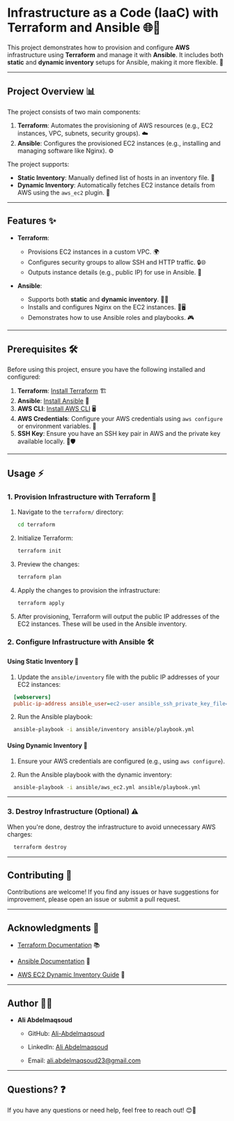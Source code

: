 # **Infrastructure as a Code (IaaC) with Terraform and Ansible** 🌐🔧

This project demonstrates how to provision and configure **AWS** infrastructure using **Terraform** and manage it with **Ansible**. It includes both **static** and **dynamic inventory** setups for Ansible, making it more flexible. 🚀

---

## **Project Overview** 📊

The project consists of two main components:

1. **Terraform**: Automates the provisioning of AWS resources (e.g., EC2 instances, VPC, subnets, security groups). ☁️
2. **Ansible**: Configures the provisioned EC2 instances (e.g., installing and managing software like Nginx). ⚙️

The project supports:

- **Static Inventory**: Manually defined list of hosts in an inventory file. 📝
- **Dynamic Inventory**: Automatically fetches EC2 instance details from AWS using the `aws_ec2` plugin. 🔄

---

## **Features** ✨

- **Terraform**:

  - Provisions EC2 instances in a custom VPC. 🌍
  - Configures security groups to allow SSH and HTTP traffic. 🔒🌐
  - Outputs instance details (e.g., public IP) for use in Ansible. 📡

- **Ansible**:
  - Supports both **static** and **dynamic inventory**. 📑🔄
  - Installs and configures Nginx on the EC2 instances. 🍪🖥️
  - Demonstrates how to use Ansible roles and playbooks. 🎮

---

## **Prerequisites** 🛠️

Before using this project, ensure you have the following installed and configured:

1. **Terraform**: [Install Terraform](https://learn.hashicorp.com/tutorials/terraform/install-cli) 🏗️
2. **Ansible**: [Install Ansible](https://docs.ansible.com/ansible/latest/installation_guide/intro_installation.html) 📜
3. **AWS CLI**: [Install AWS CLI](https://docs.aws.amazon.com/cli/latest/userguide/install-cliv2.html) 🖥️
4. **AWS Credentials**: Configure your AWS credentials using `aws configure` or environment variables. 🔑
5. **SSH Key**: Ensure you have an SSH key pair in AWS and the private key available locally. 🔑🛡️

---

## **Usage** ⚡

### **1. Provision Infrastructure with Terraform** 🚀

1. Navigate to the `terraform/` directory:
   ```bash
   cd terraform
   ```
2. Initialize Terraform:
   ```bash
   terraform init
   ```
3. Preview the changes:
   ```bash
   terraform plan
   ```
4. Apply the changes to provision the infrastructure:
   ```bash
   terraform apply
   ```
5. After provisioning, Terraform will output the public IP addresses of the EC2 instances. These will be used in the Ansible inventory.

### **2. Configure Infrastructure with Ansible** 🛠️

#### **Using Static Inventory** 📝

1.  Update the `ansible/inventory` file with the public IP addresses of your EC2 instances:

```ini
  [webservers]
  public-ip-address ansible_user=ec2-user ansible_ssh_private_key_file=~/.ssh/your-key.pem
```

2.  Run the Ansible playbook:

```bash
  ansible-playbook -i ansible/inventory ansible/playbook.yml
```

#### **Using Dynamic Inventory** 🔄

1.  Ensure your AWS credentials are configured (e.g., using `aws configure`).

2.  Run the Ansible playbook with the dynamic inventory:

```bash
  ansible-playbook -i ansible/aws_ec2.yml ansible/playbook.yml
```

---

### **3. Destroy Infrastructure (Optional)** ⚠️

When you're done, destroy the infrastructure to avoid unnecessary AWS charges:

```bash
  terraform destroy
```

---

## **Contributing** 🤝

Contributions are welcome! If you find any issues or have suggestions for improvement, please open an issue or submit a pull request.

---

## **Acknowledgments** 🙏

- [Terraform Documentation](https://www.terraform.io/docs) 📚

- [Ansible Documentation](https://docs.ansible.com/) 📖

- [AWS EC2 Dynamic Inventory Guide](https://docs.ansible.com/ansible/latest/collections/amazon/aws/aws_ec2_inventory.html) 📖

---

## **Author** 👨‍💻

- **Ali Abdelmaqsoud**

  - GitHub: [Ali-Abdelmaqsoud](https://github.com/Ali-Abdelmaqsoud)

  - LinkedIn: [Ali Abdelmaqsoud](https://www.linkedin.com/in/ali-abdelmaqsoud-237479288/)

  - Email: [ali.abdelmaqsoud23@gmail.com](https://mailto:ali.abdelmaqsoud23@gmail.com/)

---

## **Questions?** ❓

If you have any questions or need help, feel free to reach out! 😊💬
